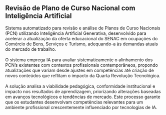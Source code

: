 ## Revisão de Plano de Curso Nacional com Inteligência Artificial

Sistema automatizado para revisão e análise de Planos de Curso Nacionais (PCN) utilizando Inteligência Artificial Generativa, desenvolvido para acelerar a atualização da oferta educacional do SENAC em ocupações do Comércio de Bens, Serviços e Turismo, adequando-a às demandas atuais do mercado de trabalho.
<br>
<br>
O sistema emprega IA para avaliar sistematicamente o alinhamento dos PCN’s existentes com contextos profissionais contemporâneos, propondo atualizações que variam desde ajustes em competências até criação de novos conteúdos que reflitam o impacto da Quarta Revolução Tecnológica.
<br>
<br>
A solução analisa a viabilidade pedagógica, conformidade institucional e impacto nos resultados de aprendizagem, priorizando alterações baseadas em avanços tecnológicos e tendências de mercado. Este processo garante que os estudantes desenvolvam competências relevantes para um ambiente profissional crescentemente influenciado por tecnologias de IA.
